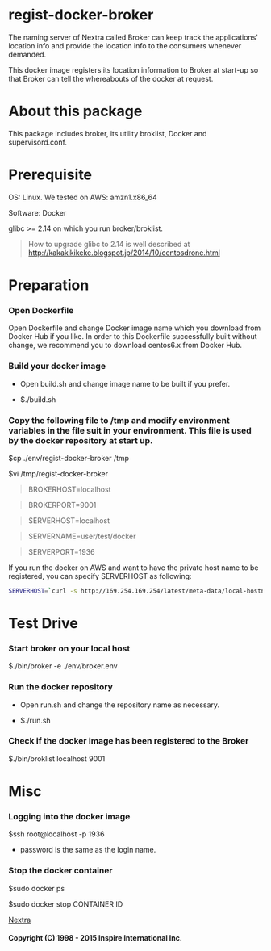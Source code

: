 # regist-docker-broker
The naming server of Nextra called Broker can keep track the applications' location info and provide the location info to the consumers whenever demanded.

This docker image registers its location information to Broker at start-up so that Broker can tell the whereabouts of the docker at request.

# About this package
This package includes broker, its utility broklist, Docker and supervisord.conf.

# Prerequisite
OS: Linux. We tested on AWS: amzn1.x86_64

Software: Docker

glibc >= 2.14 on which you run broker/broklist.

> How to upgrade glibc to 2.14 is well described at http://kakakikikeke.blogspot.jp/2014/10/centosdrone.html

# Preparation
### Open Dockerfile
Open Dockerfile and change Docker image name which you download from Docker Hub if you like. In order to this Dockerfile successfully built without change, we recommend you to download centos6.x from Docker Hub. 

### Build your docker image
* Open build.sh and change image name to be built if you prefer.

* $./build.sh

### Copy the following file to /tmp and modify environment variables in the file suit in your environment. This file is used by the docker repository at start up.
$cp ./env/regist-docker-broker /tmp

$vi /tmp/regist-docker-broker
> BROKERHOST=localhost

> BROKERPORT=9001

> SERVERHOST=localhost

> SERVERNAME=user/test/docker

> SERVERPORT=1936

If you run the docker on AWS and want to have the private host name to be registered, you can specify SERVERHOST as following:

```sh
SERVERHOST=`curl -s http://169.254.169.254/latest/meta-data/local-hostname`
```

# Test Drive
### Start broker on your local host
$./bin/broker -e ./env/broker.env

### Run the docker repository
* Open run.sh and change the repository name as necessary.

* $./run.sh

### Check if the docker image has been registered to the Broker
$./bin/broklist localhost 9001

# Misc
### Logging into the docker image
$ssh root@localhost -p 1936

 * password is the same as the login name.

### Stop the docker container
$sudo docker ps

$sudo docker stop  CONTAINER ID

[Nextra](http://www.inspire-intl.com/product/product_nextra.html)

#### Copyright (C) 1998 - 2015  Inspire International Inc.
